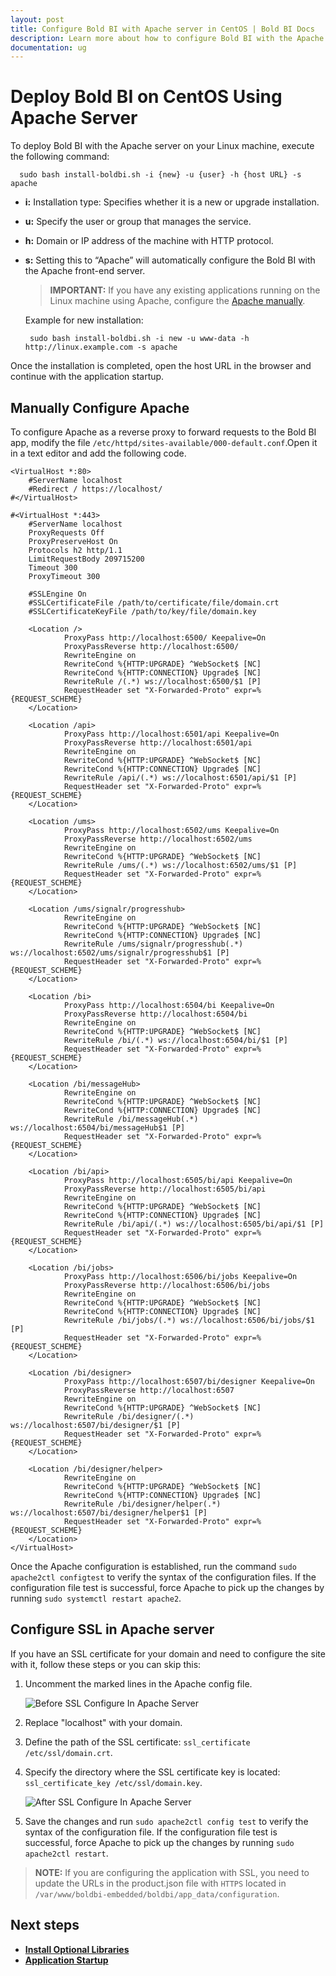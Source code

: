 ```yaml
---
layout: post
title: Configure Bold BI with Apache server in CentOS | Bold BI Docs
description: Learn more about how to configure Bold BI with the Apache front-end server in CentOS with SSL termination.
documentation: ug
---
```


# Deploy Bold BI  on CentOS Using Apache Server

To deploy Bold BI with the Apache server on your Linux machine, execute the following command:
 
~~~shell
  sudo bash install-boldbi.sh -i {new} -u {user} -h {host URL} -s apache 
~~~
 
* **i:** Installation type: Specifies whether it is a new or upgrade installation.

* **u:** Specify the user or group that manages the service. 

* **h:** Domain or IP address of the machine with HTTP protocol.

* **s:** Setting this to “Apache” will automatically configure the Bold BI with the Apache front-end server.

	>**IMPORTANT:** If you have any existing applications running on the Linux machine using Apache, configure the [Apache manually](/deploying-bold-bi/deploying-on-linux/deploy-bold-bi-using-apache-server/configure-apache-server-in-centos/#manually-configure-apache). 
	 
    Example for new installation:

    ~~~shell
     sudo bash install-boldbi.sh -i new -u www-data -h http://linux.example.com -s apache
    ~~~ 

Once the installation is completed, open the host URL in the browser and continue with the application startup.

## Manually Configure Apache

To configure Apache as a reverse proxy to forward requests to the Bold BI app, modify the file `/etc/httpd/sites-available/000-default.conf`.Open it in a text editor and add the following code.

~~~shell
<VirtualHost *:80>
	#ServerName localhost
	#Redirect / https://localhost/
#</VirtualHost>

#<VirtualHost *:443>
	#ServerName localhost
	ProxyRequests Off
	ProxyPreserveHost On
	Protocols h2 http/1.1
	LimitRequestBody 209715200
	Timeout 300
	ProxyTimeout 300

	#SSLEngine On
	#SSLCertificateFile /path/to/certificate/file/domain.crt
	#SSLCertificateKeyFile /path/to/key/file/domain.key

	<Location />
			ProxyPass http://localhost:6500/ Keepalive=On
			ProxyPassReverse http://localhost:6500/
			RewriteEngine on
			RewriteCond %{HTTP:UPGRADE} ^WebSocket$ [NC]
			RewriteCond %{HTTP:CONNECTION} Upgrade$ [NC]
			RewriteRule /(.*) ws://localhost:6500/$1 [P]
			RequestHeader set "X-Forwarded-Proto" expr=%{REQUEST_SCHEME}
	</Location>

	<Location /api>
			ProxyPass http://localhost:6501/api Keepalive=On
			ProxyPassReverse http://localhost:6501/api			
			RewriteEngine on
			RewriteCond %{HTTP:UPGRADE} ^WebSocket$ [NC]
			RewriteCond %{HTTP:CONNECTION} Upgrade$ [NC]
			RewriteRule /api/(.*) ws://localhost:6501/api/$1 [P]
			RequestHeader set "X-Forwarded-Proto" expr=%{REQUEST_SCHEME}
	</Location>

	<Location /ums>
			ProxyPass http://localhost:6502/ums Keepalive=On
			ProxyPassReverse http://localhost:6502/ums
			RewriteEngine on			
			RewriteCond %{HTTP:UPGRADE} ^WebSocket$ [NC]
			RewriteRule /ums/(.*) ws://localhost:6502/ums/$1 [P]
			RequestHeader set "X-Forwarded-Proto" expr=%{REQUEST_SCHEME}
	</Location>
	
	<Location /ums/signalr/progresshub>
			RewriteEngine on			
			RewriteCond %{HTTP:UPGRADE} ^WebSocket$ [NC]
			RewriteCond %{HTTP:CONNECTION} Upgrade$ [NC]			
			RewriteRule /ums/signalr/progresshub(.*) ws://localhost:6502/ums/signalr/progresshub$1 [P]
			RequestHeader set "X-Forwarded-Proto" expr=%{REQUEST_SCHEME}
	</Location>

	<Location /bi>
			ProxyPass http://localhost:6504/bi Keepalive=On
			ProxyPassReverse http://localhost:6504/bi
			RewriteEngine on
			RewriteCond %{HTTP:UPGRADE} ^WebSocket$ [NC]
			RewriteRule /bi/(.*) ws://localhost:6504/bi/$1 [P]
			RequestHeader set "X-Forwarded-Proto" expr=%{REQUEST_SCHEME}
	</Location>
	
	<Location /bi/messageHub>
			RewriteEngine on
			RewriteCond %{HTTP:UPGRADE} ^WebSocket$ [NC]
			RewriteCond %{HTTP:CONNECTION} Upgrade$ [NC]
			RewriteRule /bi/messageHub(.*) ws://localhost:6504/bi/messageHub$1 [P]
			RequestHeader set "X-Forwarded-Proto" expr=%{REQUEST_SCHEME}
	</Location>

	<Location /bi/api>
			ProxyPass http://localhost:6505/bi/api Keepalive=On
			ProxyPassReverse http://localhost:6505/bi/api
			RewriteEngine on
			RewriteCond %{HTTP:UPGRADE} ^WebSocket$ [NC]
			RewriteCond %{HTTP:CONNECTION} Upgrade$ [NC]
			RewriteRule /bi/api/(.*) ws://localhost:6505/bi/api/$1 [P]
			RequestHeader set "X-Forwarded-Proto" expr=%{REQUEST_SCHEME}
	</Location>

	<Location /bi/jobs>
			ProxyPass http://localhost:6506/bi/jobs Keepalive=On
			ProxyPassReverse http://localhost:6506/bi/jobs
			RewriteEngine on
			RewriteCond %{HTTP:UPGRADE} ^WebSocket$ [NC]
			RewriteCond %{HTTP:CONNECTION} Upgrade$ [NC]
			RewriteRule /bi/jobs/(.*) ws://localhost:6506/bi/jobs/$1 [P]
			RequestHeader set "X-Forwarded-Proto" expr=%{REQUEST_SCHEME}
	</Location>

	<Location /bi/designer>
			ProxyPass http://localhost:6507/bi/designer Keepalive=On
			ProxyPassReverse http://localhost:6507
			RewriteEngine on
			RewriteCond %{HTTP:UPGRADE} ^WebSocket$ [NC]
			RewriteRule /bi/designer/(.*) ws://localhost:6507/bi/designer/$1 [P]
			RequestHeader set "X-Forwarded-Proto" expr=%{REQUEST_SCHEME}
	</Location>
	
	<Location /bi/designer/helper>
			RewriteEngine on
			RewriteCond %{HTTP:UPGRADE} ^WebSocket$ [NC]
			RewriteCond %{HTTP:CONNECTION} Upgrade$ [NC]
			RewriteRule /bi/designer/helper(.*) ws://localhost:6507/bi/designer/helper$1 [P]
			RequestHeader set "X-Forwarded-Proto" expr=%{REQUEST_SCHEME}
	</Location>
</VirtualHost>

~~~

Once the Apache configuration is established, run the command `sudo apache2ctl configtest` to verify the syntax of the configuration files. If the configuration file test is successful, force Apache to pick up the changes by running `sudo systemctl restart apache2`.

## Configure SSL in Apache server 

If you have an SSL certificate for your domain and need to configure the site with it, follow these steps or you can skip this:

1. Uncomment the marked lines in the Apache config file.
   
    ![Before SSL Configure In Apache Server](/static/assets/installation-and-deployment/images/before-ssl-configure-for-apache-server.png)
   
2. Replace "localhost" with your domain.

3. Define the path of the SSL certificate: `ssl_certificate /etc/ssl/domain.crt`.

4. Specify the directory where the SSL certificate key is located: `ssl_certificate_key /etc/ssl/domain.key`.
	
	![After SSL Configure In Apache Server](/static/assets/installation-and-deployment/images/after-ssl-configure-for-apache-server.png)
    
5. Save the changes and run `sudo apache2ctl config test` to verify the syntax of the configuration file. If the configuration file test is successful, force Apache to pick up the changes by running `sudo apache2ctl restart`.

> **NOTE:** If you are configuring the application with SSL, you need to update the URLs in the product.json file with `HTTPS` located in `/var/www/boldbi-embedded/boldbi/app_data/configuration`.

## Next steps

* [**Install Optional Libraries**](/deploying-bold-bi/deploying-on-linux/install-optional-libraries/)
* [**Application Startup**](/application-startup/)